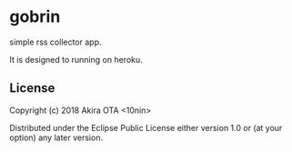 # gobrin

simple rss collector app. 

It is designed to running on heroku.

## License

Copyright (c) 2018 Akira OTA <10nin>

Distributed under the Eclipse Public License either version 1.0 or (at
your option) any later version.
